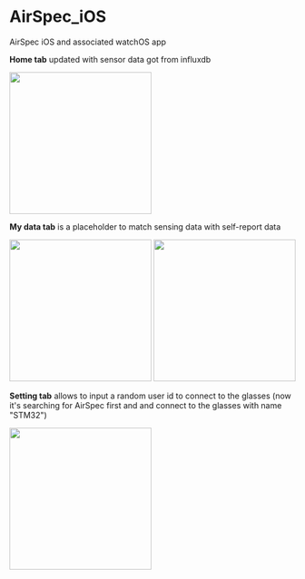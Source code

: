 # AirSpec_iOS
AirSpec iOS and associated watchOS app

**Home tab** updated with sensor data got from influxdb

<img src="https://user-images.githubusercontent.com/16971026/208963684-47fbb68e-fbc9-46a6-9b10-b087e3f5c58b.PNG" width="250">

**My data tab** is a placeholder to match sensing data with self-report data

<img src="https://user-images.githubusercontent.com/16971026/209454715-e4ca5635-dbbc-49c3-87de-91a07c7fb565.PNG" width="250">
<img src="https://user-images.githubusercontent.com/16971026/209454716-e6b3206d-0919-409a-a55c-10ca7cc6d40d.PNG" width="250">

**Setting tab** allows to input a random user id to connect to the glasses (now it's searching for AirSpec first and and connect to the glasses with name "STM32")

<img src="https://user-images.githubusercontent.com/16971026/209242839-7cd3dfa8-5906-4381-b0b6-aac8e6b63b81.PNG" width="250">

